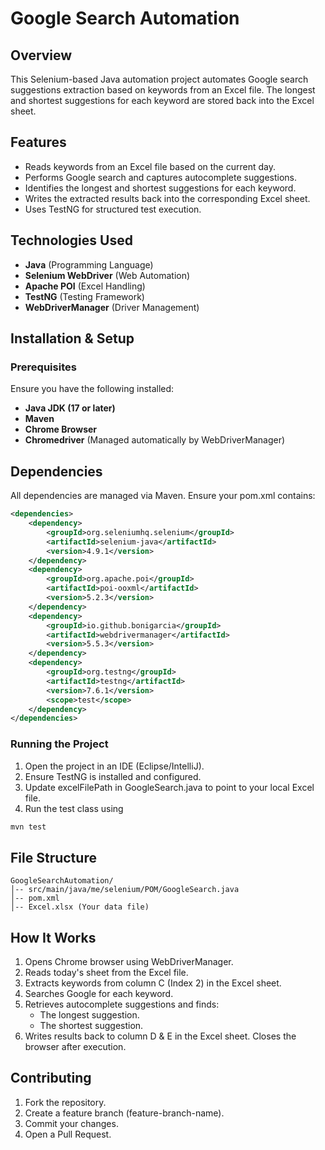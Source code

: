 # Google Search Automation

## Overview
This Selenium-based Java automation project automates Google search suggestions extraction based on keywords from an Excel file. The longest and shortest suggestions for each keyword are stored back into the Excel sheet.

## Features
- Reads keywords from an Excel file based on the current day.
- Performs Google search and captures autocomplete suggestions.
- Identifies the longest and shortest suggestions for each keyword.
- Writes the extracted results back into the corresponding Excel sheet.
- Uses TestNG for structured test execution.

## Technologies Used
- **Java** (Programming Language)
- **Selenium WebDriver** (Web Automation)
- **Apache POI** (Excel Handling)
- **TestNG** (Testing Framework)
- **WebDriverManager** (Driver Management)

## Installation & Setup

### Prerequisites
Ensure you have the following installed:
- **Java JDK (17 or later)**
- **Maven**
- **Chrome Browser**
- **Chromedriver** (Managed automatically by WebDriverManager)

## Dependencies
All dependencies are managed via Maven. Ensure your pom.xml contains:
```xml
<dependencies>
    <dependency>
        <groupId>org.seleniumhq.selenium</groupId>
        <artifactId>selenium-java</artifactId>
        <version>4.9.1</version>
    </dependency>
    <dependency>
        <groupId>org.apache.poi</groupId>
        <artifactId>poi-ooxml</artifactId>
        <version>5.2.3</version>
    </dependency>
    <dependency>
        <groupId>io.github.bonigarcia</groupId>
        <artifactId>webdrivermanager</artifactId>
        <version>5.5.3</version>
    </dependency>
    <dependency>
        <groupId>org.testng</groupId>
        <artifactId>testng</artifactId>
        <version>7.6.1</version>
        <scope>test</scope>
    </dependency>
</dependencies>
```
### Running the Project
1. Open the project in an IDE (Eclipse/IntelliJ).
2. Ensure TestNG is installed and configured.
3. Update excelFilePath in GoogleSearch.java to point to your local Excel file.
4. Run the test class using
```sh
mvn test
```
## File Structure
```
GoogleSearchAutomation/
│-- src/main/java/me/selenium/POM/GoogleSearch.java
│-- pom.xml
│-- Excel.xlsx (Your data file)
```
## How It Works
1. Opens Chrome browser using WebDriverManager.
2. Reads today's sheet from the Excel file.
3. Extracts keywords from column C (Index 2) in the Excel sheet.
4. Searches Google for each keyword.
5. Retrieves autocomplete suggestions and finds:
    - The longest suggestion.
    - The shortest suggestion.
6. Writes results back to column D & E in the Excel sheet.
Closes the browser after execution.
## Contributing
1. Fork the repository.
2. Create a feature branch (feature-branch-name).
3. Commit your changes.
4. Open a Pull Request.
